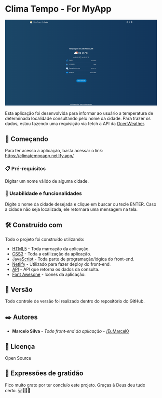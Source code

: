 # Clima Tempo - For MyApp

<img src='assets/images/print.png'>

Esta aplicação foi desenvolvida para informar ao usuário a temperatura de determinada localidade consultando pelo nome da cidade. 
Para trazer os dados, estou fazendo uma requisição via fetch a API da [OpenWeather](https://openweathermap.org/api).

## 🚀 Começando

Para ter acesso a aplicação, basta acessar o link: https://climatempoapp.netlify.app/

### 📋 Pré-requisitos

Digitar um nome válido de alguma cidade.

### 🎥 Usabilidade e funcionalidades

Digite o nome da cidade desejada e clique em buscar ou tecle ENTER. Caso a cidade não seja localizada, ele retornará uma mensagem na tela.

## 🛠️ Construído com

Todo o projeto foi construído utilizando:

* [HTML5](https://developer.mozilla.org/pt-BR/docs/Web/HTML) - Toda marcação da aplicação.
* [CSS3](https://developer.mozilla.org/pt-BR/docs/Web/CSS) - Toda a estilização da aplicação.
* [JavaScript](https://developer.mozilla.org/pt-BR/docs/Web/JavaScript) - Toda parte de programação/lógica do front-end.
* [Netlify](https://www.netlify.com/) - Utilizado para fazer deploy do front-end.
* [API](https://openweathermap.org/api) - API que retorna os dados da consulta.
* [Font Awesone](https://kit.fontawesome.com) - Icones da aplicação.


## 📌 Versão

Todo controle de versão foi realizado dentro do repositório do GitHub.

## ✒️ Autores

* **Marcelo Silva** - *Todo front-end da aplicação* - [/EuMarcel0](https://github.com/EuMarcel0)

## 📄 Licença

Open Source

## 🎁 Expressões de gratidão

Fico muito grato por ter concluío este projeto. Graças à Deus deu tudo certo.
💻🚀😊😊
